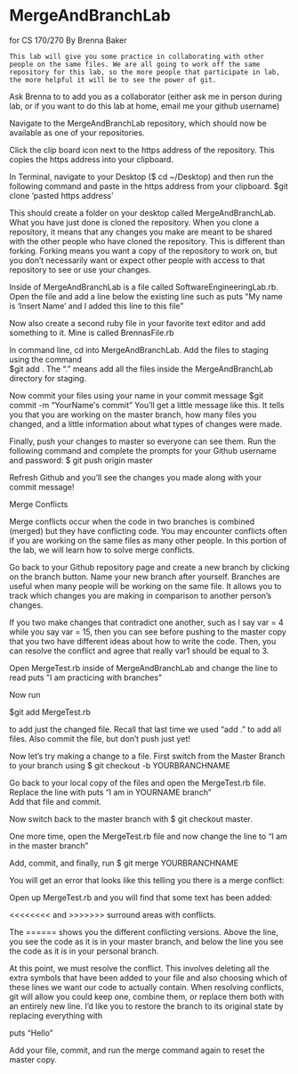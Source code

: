 # MergeAndBranchLab
for CS 170/270
By Brenna Baker

	This lab will give you some practice in collaborating with other people on the same files. We are all going to work off the same repository for this lab, so the more people that participate in lab, the more helpful it will be to see the power of git. 

Ask Brenna to to add you as a collaborator (either ask me in person during lab, or if you want to do this lab at home, email me your github username) 

Navigate to the MergeAndBranchLab repository, which should now be available as one of your repositories. 

Click the clip board icon next to the https address of the repository. This copies the https address into your clipboard.

In Terminal, navigate to your Desktop ($ cd ~/Desktop) and then run the following command and paste in the https address from your clipboard. 
$git clone ‘pasted https address’

This should create a folder on your desktop called MergeAndBranchLab. 
What you have just done is cloned the repository. When you clone a repository, it means that any changes you make are meant to be shared with the other people who have cloned the repository. 
		This is different than forking. Forking means you want a copy of the repository to work on, but you don’t necessarily want or expect other people with access to that repository to see or use your changes.

Inside of MergeAndBranchLab is a file called SoftwareEngineeringLab.rb. Open the file and add a line below the existing line such as puts "My name is ‘Insert Name’ and I added this line to this file”

Now also create a second ruby file in your favorite text editor and add something to it. Mine is called BrennasFile.rb	

In command line, cd into MergeAndBranchLab. 
	Add the files to staging using the command       
$git add . 
The “.” means add all the files inside the MergeAndBranchLab directory for staging. 

Now commit your files using your name in your commit message
$git commit -m “YourName's commit”
You’ll get a little message like this. It tells you that you are working on the master branch, 	how many files you changed, and a little information about what types of changes were 		made. 




Finally, push your changes to master so everyone can see them. Run the following command and complete the prompts for your Github username and password: 
$ git push origin master

Refresh Github and you’ll see the changes you made along with your commit message!

Merge Conflicts

Merge conflicts occur when the code in two branches is combined (merged) but they have conflicting code. You may encounter conflicts often if you are working on the same files as many other people. In this portion of the lab, we will learn how to solve merge conflicts. 

Go back to your Github repository page and create a new branch by clicking on the branch button. Name your new branch after yourself.
Branches are useful when many people will be working on the same file. It allows you to track which changes you are making in comparison to another person’s changes. 

If you two make changes that contradict one another, such as I say var = 4 while you say var = 15, then you can see before pushing to the master copy that you two have different ideas about how to write the code. Then, you can resolve the conflict and agree that really var1 should be equal to 3. 

Open MergeTest.rb inside of MergeAndBranchLab and change the line to read puts "I am practicing with branches”


 Now run 

$git add MergeTest.rb 

to add just the changed file. Recall that last time we used “add .”  to add all files. Also commit the file, but don’t push just yet!

Now let’s try making a change to a file. First switch from the Master Branch to your branch using 
$ git checkout -b YOURBRANCHNAME

Go back to your local copy of the files and open the MergeTest.rb file. Replace the line with puts “I am in YOURNAME branch”	
	Add that file and commit. 

 Now switch back to the master branch with $ git checkout master. 

 One more time, open the MergeTest.rb file and now change the line to “I am in the master branch”

Add, commit, and finally, run
$ git merge YOURBRANCHNAME

You will get an error that looks like this telling you there is a merge conflict:





Open up MergeTest.rb and you will find that some text has been added:



 <<<<<<<<     and >>>>>>>  surround areas with conflicts. 

The ====== shows you the different conflicting versions. Above the line, you see the code as it is in your master branch, and below the line you see the code as it is in your personal branch.

At this point, we must resolve the conflict.  This involves deleting all the extra symbols that have been added to your file and also choosing which of these lines we want our code to actually contain. When resolving conflicts, git will allow you could keep one, combine them, or replace them both with an entirely new line. I’d like you to restore the branch to its original state by replacing everything with 

puts “Hello” 

 Add your file, commit, and run the merge command again to reset the master copy. 
